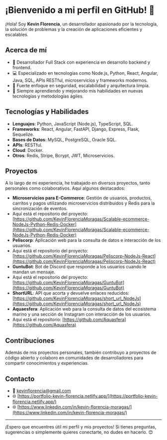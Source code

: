 # ¡Bienvenido a mi perfil en GitHub! 👋

¡Hola! Soy **Kevin Florencia**, un desarrollador apasionado por la tecnología, la solución de problemas y la creación de aplicaciones eficientes y escalables.

## Acerca de mí

- 🚀 Desarrollador Full Stack con experiencia en desarrollo backend y frontend.
- 💻 Especializado en tecnologías como Node.js, Python, React, Angular, Java, SQL, APIs RESTful, microservicios y frameworks modernos.
- 🔐 Fuerte enfoque en seguridad, escalabilidad y arquitectura limpia.
- 🌱 Siempre aprendiendo y mejorando mis habilidades en nuevas tecnologías y metodologías ágiles.

## Tecnologías y Habilidades

- **Lenguajes**: Python, JavaScript (Node.js), TypeScript, SQL.
- **Frameworks**: React, Angular, FastAPI, Django, Express, Flask, Sequelize.
- **Bases de Datos**: MySQL, PostgreSQL, Oracle SQL.
- **APIs**: RESTful.
- **Cloud**: Docker.
- **Otros**: Redis, Stripe, Bcrypt, JWT, Microservicios.

## Proyectos

A lo largo de mi experiencia, he trabajado en diversos proyectos, tanto personales como colaborativos. Aquí algunos destacados:

- **Microservicios para E-Commerce**: Gestión de usuarios, productos, carritos y pagos utilizando microservicios distribuidos y Redis para la sincronización de eventos.
- Aquí está el repositorio del proyecto: [https://github.com/KevinFlorenciaMoragas/Scalable-ecommerce-NodeJs-Python-Redis-Docker](https://github.com/KevinFlorenciaMoragas/Scalable-ecommerce-NodeJs-Python-Redis-Docker)
- **Peliscorp**: Aplicación web para la consulta de datos e interacción de los usuarios.
- Aquí está el repositorio del proyecto: [https://github.com/KevinFlorenciaMoragas/Peliscorp-NodeJs-React](https://github.com/KevinFlorenciaMoragas/Peliscorp-NodeJs-React)
- **GuntuBot**: Bot de Discord que responde a los usuarios cuando le mandan un mensaje.
- Aquí está el repositorio del proyecto: [https://github.com/KevinFlorenciaMoragas/GuntuBot](https://github.com/KevinFlorenciaMoragas/GuntuBot)
- **ShortURL**: API que acorta y devuelve enlaces reducidos: [https://github.com/KevinFlorenciaMoragas/short_url_NodeJs](https://github.com/KevinFlorenciaMoragas/short_url_NodeJs)
- **Aquaesfera**: Aplicación web para la consulta de datos del ecosistema marino y una sección de Instagram con interacción de los usuarios.
- Aquí está el repositorio: [https://github.com/Aquasfera](https://github.com/Aquasfera)

## Contribuciones

Además de mis proyectos personales, también contribuyo a proyectos de código abierto y colaboro en comunidades de desarrolladores para compartir conocimientos y experiencias.

## Contacto

- 💼 kevinflorencia@gmail.com
- 🌐 [https://portfolio-kevin-florencia.netlify.app/](https://portfolio-kevin-florencia.netlify.app/)
- 🌐 [https://www.linkedin.com/in/kevin-florencia-moragas/](https://www.linkedin.com/in/kevin-florencia-moragas/)

---

¡Espero que encuentres útil mi perfil y mis proyectos! Si tienes preguntas, sugerencias o simplemente quieres conectarte, no dudes en hacerlo. 😊
